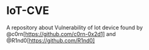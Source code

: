 # IoT-CVE

A repository about Vulnerability of Iot device found by @c0rn[https://github.com/c0rn-0x2d1] and @R1nd0[https://github.com/R1nd0]
